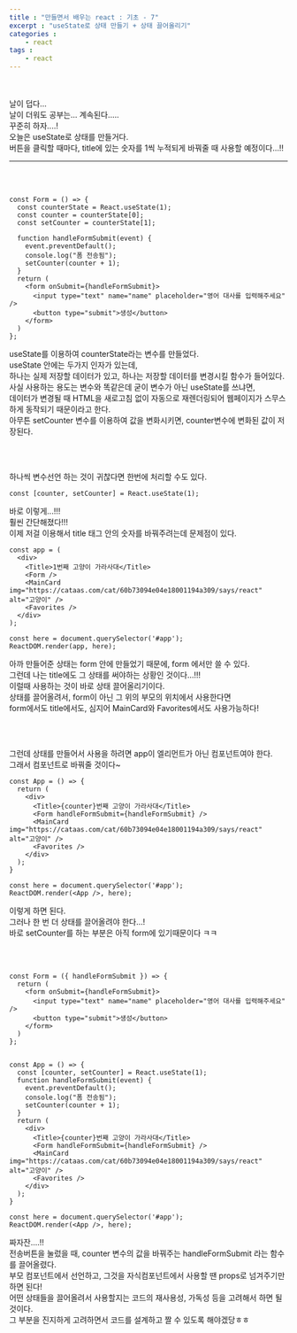 ```yaml
---
title : "만들면서 배우는 react : 기초 - 7"
excerpt : "useState로 상태 만들기 + 상태 끌어올리기"
categories : 
    - react
tags : 
    - react
---
```



<br><br>
날이 덥다...  
날이 더워도 공부는... 계속된다.....  
꾸준히 하자....!  
오늘은 useState로 상태를 만들거다.  
버튼을 클릭할 때마다, title에 있는 숫자를 1씩 누적되게 바꿔줄 때 사용할 예정이다...!!  

---

<br><br> 
``` 
const Form = () => {
  const counterState = React.useState(1);
  const counter = counterState[0];
  const setCounter = counterState[1]; 

  function handleFormSubmit(event) {
    event.preventDefault();
    console.log("폼 전송됨");
    setCounter(counter + 1);
  }
  return (
    <form onSubmit={handleFormSubmit}>
      <input type="text" name="name" placeholder="영어 대사를 입력해주세요" />
      <button type="submit">생성</button>
    </form>
  )
};
```  

useState를 이용하여 counterState라는 변수를 만들었다.  
useState 안에는 두가지 인자가 있는데,  
하나는 실제 저장할 데이터가 있고, 하나는 저장할 데이터를 변경시킬 함수가 들어있다.  
사실 사용하는 용도는 변수와 똑같은데 굳이 변수가 아닌 useState를 쓰냐면,  
데이터가 변경될 때 HTML을 새로고침 없이 자동으로 재렌더링되어 웹페이지가 스무스하게 동작되기 때문이라고 한다.  
아무튼 setCounter 변수를 이용하여 값을 변화시키면, counter변수에 변화된 값이 저장된다.  



<br><br> 

하나씩 변수선언 하는 것이 귀찮다면 한번에 처리할 수도 있다.     


```
const [counter, setCounter] = React.useState(1);
```  

바로 이렇게...!!!  
훨씬 간단해졌다!!!  
이제 저걸 이용해서 title 태그 안의 숫자를 바꿔주려는데 문제점이 있다.  


```
const app = (
  <div>
    <Title>1번째 고양이 가라사대</Title>
    <Form />
    <MainCard img="https://cataas.com/cat/60b73094e04e18001194a309/says/react" alt="고양이" />
    <Favorites />
  </div>
);

const here = document.querySelector('#app');
ReactDOM.render(app, here);
```  

아까 만들어준 상태는 form 안에 만들었기 때문에, form 에서만 쓸 수 있다.  
그런데 나는 title에도 그 상태를 써야하는 상황인 것이다...!!!  
이럴때 사용하는 것이 바로 상태 끌어올리기이다.  
상태를 끌어올려서, form이 아닌 그 위의 부모의 위치에서 사용한다면  
form에서도 title에서도, 심지어  MainCard와 Favorites에서도 사용가능하다!  



<br><br> 


그런데 상태를 만들어서 사용을 하려면 app이 엘리먼트가 아닌 컴포넌트여야 한다.  
그래서 컴포넌트로 바꿔줄 것이다~   

```
const App = () => {
  return (
    <div>
      <Title>{counter}번째 고양이 가라사대</Title>
      <Form handleFormSubmit={handleFormSubmit} />
      <MainCard img="https://cataas.com/cat/60b73094e04e18001194a309/says/react" alt="고양이" />
      <Favorites />
    </div>
  );
}

const here = document.querySelector('#app');
ReactDOM.render(<App />, here);
```  

이렇게 하면 된다.  
그러나 한 번 더 상태를 끌어올려야 한다...!  
바로 setCounter를 하는 부분은 아직 form에 있기때문이다 ㅋㅋ  

<br><br> 


```
const Form = ({ handleFormSubmit }) => {
  return (
    <form onSubmit={handleFormSubmit}>
      <input type="text" name="name" placeholder="영어 대사를 입력해주세요" />
      <button type="submit">생성</button>
    </form>
  )
};


const App = () => {
  const [counter, setCounter] = React.useState(1);
  function handleFormSubmit(event) {
    event.preventDefault();
    console.log("폼 전송됨");
    setCounter(counter + 1);
  }
  return (
    <div>
      <Title>{counter}번째 고양이 가라사대</Title>
      <Form handleFormSubmit={handleFormSubmit} />
      <MainCard img="https://cataas.com/cat/60b73094e04e18001194a309/says/react" alt="고양이" />
      <Favorites />
    </div>
  );
}

const here = document.querySelector('#app');
ReactDOM.render(<App />, here);
```   

짜자잔....!!  
전송버튼을 눌렀을 때, counter 변수의 값을 바꿔주는 handleFormSubmit 라는 함수를 끌어올렸다.  
부모 컴포넌트에서 선언하고, 그것을 자식컴포넌트에서 사용할 땐 props로 넘겨주기만 하면 된다!  
어떤 상태들을 끌어올려서 사용할지는 코드의 재사용성, 가독성 등을 고려해서 하면 될 것이다.  
그 부분을 진지하게 고려하면서 코드를 설계하고 짤 수 있도록 해야겠당ㅎㅎ  